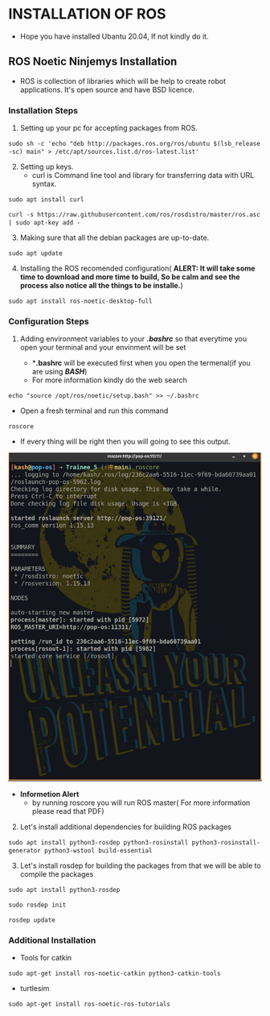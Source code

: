 # **INSTALLATION OF ROS**

+ Hope you have installed Ubantu 20.04, If not kindly do it.

## **ROS Noetic Ninjemys Installation**

+ ROS is collection of libraries which will be help to create robot applications. It's open source and have BSD licence.

### **Installation Steps**

1. Setting up your pc for accepting packages from ROS.

```
sudo sh -c 'echo "deb http://packages.ros.org/ros/ubuntu $(lsb_release -sc) main" > /etc/apt/sources.list.d/ros-latest.list'
```

2. Setting up keys.
    + curl is Command line tool and library for transferring data with URL syntax.
```
sudo apt install curl
```

```
curl -s https://raw.githubusercontent.com/ros/rosdistro/master/ros.asc | sudo apt-key add -
```

3. Making sure that all the debian packages are up-to-date.

```
sudo apt update
```

4. Installing the ROS recomended configuration( **ALERT: It will take some time to download and more time to build, So be calm and see the process also notice all the things to be installe.**)

```
sudo apt install ros-noetic-desktop-full
```

### **Configuration Steps**

1. Adding environment variables to your ***.bashrc*** so that everytime you open your terminal and your envinment will be set

    + ***.bashrc** will be executed first when you open the termenal(if you are using ***BASH***) 
    + For more information kindly do the web search

```
echo "source /opt/ros/noetic/setup.bash" >> ~/.bashrc
```

+ Open a fresh terminal and run this command

```
roscore
```
+ If every thing will be right then you will going to see this output.

![roscore output](./photos/roscore.png)

+ **Informetion Alert**
    + by running roscore you will run ROS master( For more information please read that PDF)

2. Let's install additional dependencies for building ROS packages

```
sudo apt install python3-rosdep python3-rosinstall python3-rosinstall-generator python3-wstool build-essential
```

3. Let's install rosdep for building the packages from that we will be able to compile the packages

```
sudo apt install python3-rosdep
```

```
sudo rosdep init
```

```
rosdep update
```

### **Additional Installation**

+ Tools for catkin

```
sudo apt-get install ros-noetic-catkin python3-catkin-tools
```

+ turtlesim

```
sudo apt-get install ros-noetic-ros-tutorials
```
